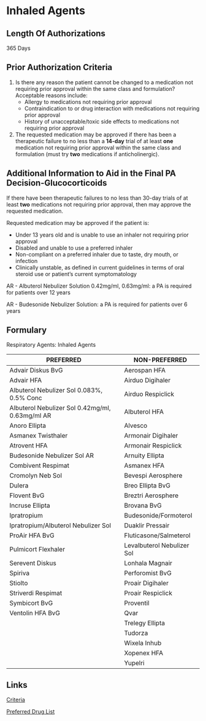 # Inhaled Agents

## Length Of Authorizations

365 Days

## Prior Authorization Criteria

1.  Is there any reason the patient cannot be changed to a medication not requiring prior approval within the same class and formulation? Acceptable reasons include:
    -   Allergy to medications not requiring prior approval
    -   Contraindication to or drug interaction with medications not requiring prior approval
    -   History of unacceptable/toxic side effects to medications not requiring prior approval
2.  The requested medication may be approved if there has been a therapeutic failure to no less than a **14-day** trial of at least **one** medication not requiring prior approval within the same class and formulation (must try **two** medications if anticholinergic).

## Additional Information to Aid in the Final PA Decision-Glucocorticoids

If there have been therapeutic failures to no less than 30-day trials of at least **two** medications not requiring prior approval, then may approve the requested medication.

Requested medication may be approved if the patient is:

-   Under 13 years old and is unable to use an inhaler not requiring prior approval
-   Disabled and unable to use a preferred inhaler
-   Non-compliant on a preferred inhaler due to taste, dry mouth, or infection
-   Clinically unstable, as defined in current guidelines in terms of oral steroid use or patient’s current symptomatology

AR - Albuterol Nebulizer Solution 0.42mg/ml, 0.63mg/ml: a PA is required for patients over 12 years

AR - Budesonide Nebulizer Solution: a PA is required for patients over 6 years

## Formulary

Respiratory Agents: Inhaled Agents

| PREFERRED                                       | NON-PREFERRED              |
|-------------------------------------------------|----------------------------|
| Advair Diskus BvG                               | Aerospan HFA               |
| Advair HFA                                      | Airduo Digihaler           |
| Albuterol Nebulizer Sol 0.083%, 0.5% Conc       | Airduo Respiclick          |
| Albuterol Nebulizer Sol 0.42mg/ml, 0.63mg/ml AR | Albuterol HFA              |
| Anoro Ellipta                                   | Alvesco                    |
| Asmanex Twisthaler                              | Armonair Digihaler         |
| Atrovent HFA                                    | Armonair Respiclick        |
| Budesonide Nebulizer Sol AR                     | Arnuity Ellipta            |
| Combivent Respimat                              | Asmanex HFA                |
| Cromolyn Neb Sol                                | Bevespi Aerosphere         |
| Dulera                                          | Breo Ellipta BvG           |
| Flovent BvG                                     | Breztri Aerosphere         |
| Incruse Ellipta                                 | Brovana BvG                |
| Ipratropium                                     | Budesonide/Formoterol      |
| Ipratropium/Albuterol Nebulizer Sol             | Duaklir Pressair           |
| ProAir HFA BvG                                  | Fluticasone/Salmeterol     |
| Pulmicort Flexhaler                             | Levalbuterol Nebulizer Sol |
| Serevent Diskus                                 | Lonhala Magnair            |
| Spiriva                                         | Perforomist BvG            |
| Stiolto                                         | Proair Digihaler           |
| Striverdi Respimat                              | Proair Respiclick          |
| Symbicort BvG                                   | Proventil                  |
| Ventolin HFA BvG                                | Qvar                       |
|                                                 | Trelegy Ellipta            |
|                                                 | Tudorza                    |
|                                                 | Wixela Inhub               |
|                                                 | Xopenex HFA                |
|                                                 | Yupelri                    |

## Links

[Criteria]()

[Preferred Drug List]()
